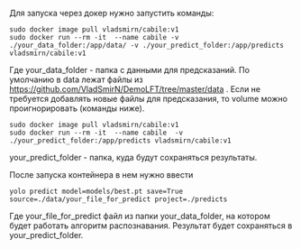 Для запуска через докер нужно запустить команды:

```
sudo docker image pull vladsmirn/cabile:v1
sudo docker run --rm -it  --name cabile -v ./your_data_folder:/app/data/ -v ./your_predict_folder:/app/predicts vladsmirn/cabile:v1
```
Где your_data_folder - папка с данными для предсказаний. По умолчанию в data лежат файлы из https://github.com/VladSmirN/DemoLFT/tree/master/data . 
Если не требуется добавлять новые файлы для предсказания, то volume можно проигнорировать (команды ниже).
``` 
sudo docker image pull vladsmirn/cabile:v1
sudo docker run --rm -it  --name cabile  -v ./your_predict_folder:/app/predicts vladsmirn/cabile:v1
```
your_predict_folder - папка, куда будут сохраняться результаты.  

После запуска контейнера в нем нужно ввести 
``` 
yolo predict model=models/best.pt save=True source=./data/your_file_for_predict project=./predicts
```
Где your_file_for_predict файл из папки your_data_folder, на котором будет работать алгоритм распознавания. Результат будет сохраняться в your_predict_folder. 


